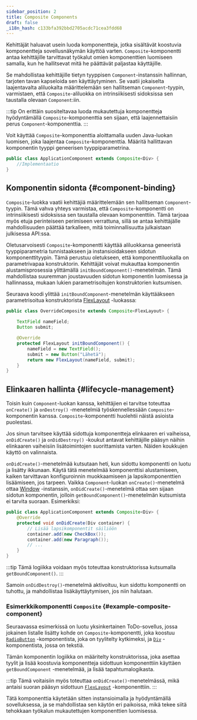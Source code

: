 ```yaml
---
sidebar_position: 2
title: Composite Components
draft: false
_i18n_hash: c133bfa392bbd2705acdc71cea3fdd68
---
```

<DocChip chip='since' label='23.06' />
<JavadocLink type="foundation" location="com/webforj/component/Composite" top='true'/>

Kehittäjät haluavat usein luoda komponentteja, jotka sisältävät koostuvia komponentteja sovellusnäkymän käyttöä varten. `Composite`-komponentti antaa kehittäjille tarvittavat työkalut omien komponenttien luomiseen samalla, kun he hallitsevat mitä he päättävät paljastaa käyttäjille. 

Se mahdollistaa kehittäjille tietyn tyyppisen `Component`-instanssin hallinnan, tarjoten tavan kapseloida sen käyttäytyminen. Se vaatii jokaiselta laajentavalta aliluokalta määrittelemään sen hallitseman `Component`-tyypin, varmistaen, että `Composite`-aliluokka on intrinsiikisesti sidoksissa sen taustalla olevaan `Component`:iin.

:::tip
On erittäin suositeltavaa luoda mukautettuja komponentteja hyödyntämällä `Composite`-komponenttia sen sijaan, että laajennettaisiin perus `Component`-komponenttia.
:::

Voit käyttää `Composite`-komponenttia aloittamalla uuden Java-luokan luomisen, joka laajentaa `Composite`-komponenttia. Määritä hallittavan komponentin tyyppi geneerisen tyyppiparametrina.

```java
public class ApplicationComponent extends Composite<Div> {
	//Implementaatio
}
```

## Komponentin sidonta {#component-binding}

`Composite`-luokka vaatii kehittäjiä määrittelemään sen hallitseman `Component`-tyypin. Tämä vahva yhteys varmistaa, että `Composite`-komponentti on intrinsiikisesti sidoksissa sen taustalla olevaan komponenttiin. Tämä tarjoaa myös etuja perinteiseen perimiseen verrattuna, sillä se antaa kehittäjälle mahdollisuuden päättää tarkalleen, mitä toiminnallisuutta julkaistaan julkisessa API:ssa. 

Oletusarvoisesti `Composite`-komponentti käyttää aliluokkansa geneeristä tyyppiparametria tunnistaakseen ja instansioidakseen sidotun komponenttityypin. Tämä perustuu oletukseen, että komponenttiluokalla on parametrivapaa konstruktorin. Kehittäjät voivat mukauttaa komponentin alustamisprosessia ylittämällä `initBoundComponent()`-menetelmän. Tämä mahdollistaa suuremman joustavuuden sidotun komponentin luomisessa ja hallinnassa, mukaan lukien parametrisoitujen konstruktorien kutsumisen.

Seuraava koodi ylittää `initBoundComponent`-menetelmän käyttääkseen parametrisoitua konstruktorista [FlexLayout](../components/flex-layout.md) -luokassa:

```java
public class OverrideComposite extends Composite<FlexLayout> {
	
	TextField nameField;
	Button submit;

	@Override
	protected FlexLayout initBoundComponent() {
		nameField = new TextField();
		submit = new Button("Lähetä");
		return new FlexLayout(nameField, submit);
	}
}
```

## Elinkaaren hallinta {#lifecycle-management}

Toisin kuin `Component`-luokan kanssa, kehittäjien ei tarvitse toteuttaa `onCreate()` ja `onDestroy()` -menetelmiä työskennellessään `Composite`-komponentin kanssa. `Composite`-komponentti huolehtii näistä asioista puolestasi.

Jos sinun tarvitsee käyttää sidottuja komponentteja elinkaaren eri vaiheissa, `onDidCreate()` ja `onDidDestroy()` -koukut antavat kehittäjille pääsyn näihin elinkaaren vaiheisiin lisätoimintojen suorittamista varten. Näiden koukkujen käyttö on valinnaista.

`onDidCreate()`-menetelmää kutsutaan heti, kun sidottu komponentti on luotu ja lisätty ikkunaan. Käytä tätä menetelmää komponenttisi alustamiseen, kaiken tarvittavan konfiguroinnin muokkaamiseen ja lapsikomponenttien lisäämiseen, jos tarpeen. Vaikka `Component`-luokan `onCreate()`-menetelmä ottaa [Window](#) -instanssin, `onDidCreate()`-menetelmä ottaa sen sijaan sidotun komponentin, jolloin `getBoundComponent()`-menetelmän kutsumista ei tarvita suoraan. Esimerkiksi:

```java
public class ApplicationComponent extends Composite<Div> {
	@Override
	protected void onDidCreate(Div container) {
		// Lisää lapsikomponentit säiliöön
		container.add(new CheckBox());
		container.add(new Paragraph());
		// ...
	}
}
```

:::tip
Tämä logiikka voidaan myös toteuttaa konstruktorissa kutsumalla `getBoundComponent()`.
:::

Samoin `onDidDestroy()`-menetelmä aktivoituu, kun sidottu komponentti on tuhottu, ja mahdollistaa lisäkäyttäytymisen, jos niin halutaan.

### Esimerkkikomponentti `Composite` {#example-composite-component}

Seuraavassa esimerkissä on luotu yksinkertainen ToDo-sovellus, jossa jokainen listalle lisätty kohde on `Composite`-komponentti, joka koostuu [`RadioButton`](../components/radio-button.md) -komponentista, joka on tyylitelty kytkimeksi, ja [`Div`](#) -komponentista, jossa on tekstiä.

Tämän komponentin logiikka on määritelty konstruktorissa, joka asettaa tyylit ja lisää koostuvia komponentteja sidottuun komponenttiin käyttäen `getBoundComponent` -menetelmää, ja lisää tapahtumalogikasta.

:::tip
Tämä voitaisiin myös toteuttaa `onDidCreate()`-menetelmässä, mikä antaisi suoran pääsyn sidottuun [`FlexLayout`](../components/flex-layout.md) -komponenttiin.
:::

Tätä komponenttia käytetään sitten instansioimalla ja hyödyntämällä sovelluksessa, ja se mahdollistaa sen käytön eri paikoissa, mikä tekee siitä tehokkaan työkalun mukautettujen komponenttien luomisessa.

<ComponentDemo 
path='/webforj/composite?' 
cssURL='/css/composite.css'
javaE='https://raw.githubusercontent.com/webforj/webforj-documentation/refs/heads/main/src/main/java/com/webforj/samples/views/CompositeView.java'
height='550px'
/>
